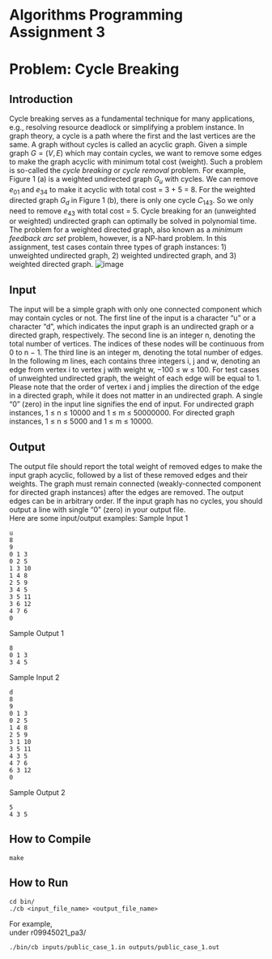 # Algorithms Programming Assignment 3
# Problem: Cycle Breaking

## Introduction
Cycle breaking serves as a fundamental technique for many applications, e.g., resolving resource deadlock or simplifying a problem instance. In graph theory, a cycle is a path where the first and the last vertices are the same. A graph without cycles is called an acyclic graph. Given a simple graph $G = (V, E)$ which may contain cycles, we want to remove some edges to make the graph acyclic with minimum total cost (weight). Such a problem is so-called the *cycle breaking* or *cycle removal* problem. For example, Figure 1 (a) is a weighted undirected graph $G_u$ with cycles. We can remove $e_{01}$ and $e_{34}$ to make it acyclic with total cost = 3 + 5 = 8. For the weighted directed graph $G_d$ in Figure 1 (b), there is only one cycle $C_{143}$. So we only need to remove $e_{43}$ with total cost = 5. Cycle breaking for an (unweighted or weighted) undirected graph can optimally be solved in polynomial time. The problem for a weighted directed graph, also known as a *minimum feedback arc set* problem, however, is a NP-hard problem. In this assignment, test cases contain three types of graph instances: 1) unweighted undirected graph, 2) weighted undirected graph, and 3) weighted directed graph.
![image]()

## Input
The input will be a simple graph with only one connected component which may contain cycles or not. The first line of the input is a character “u” or a character “d”, which indicates the input graph is an undirected graph or a directed graph, respectively. The second line is an integer n, denoting the total number of vertices. The indices of these nodes will be continuous from 0 to n − 1. The third line is an integer m, denoting the total number of edges. In the following m lines, each contains three integers i, j and w, denoting an edge from vertex i to vertex j with weight w, −100 ≤ w ≤ 100. For test cases of unweighted undirected graph, the weight of each edge will be equal to 1. Please note that the order of vertex i and j implies the direction of the edge in a directed graph, while it does not matter in an undirected graph. A single “0” (zero) in the input line signifies the end of input. For undirected graph instances, 1 ≤ n ≤ 10000 and 1 ≤ m ≤ 50000000. For directed graph instances, 1 ≤ n ≤ 5000 and 1 ≤ m ≤ 10000.

## Output
The output file should report the total weight of removed edges to make the input graph acyclic, followed by a list of these removed edges and their weights. The graph must remain connected (weakly-connected component for directed graph instances) after the edges are removed. The output edges can be in arbitrary order. If the input graph has no cycles, you should output a line with single “0” (zero) in your output file.     
Here are some input/output examples:
Sample Input 1
```
u
8 
9
0 1 3
0 2 5
1 3 10
1 4 8
2 5 9
3 4 5 
3 5 11
3 6 12
4 7 6
0
```
Sample Output 1
```
8
0 1 3 
3 4 5
```
Sample Input 2
```
d
8
9
0 1 3
0 2 5
1 4 8
2 5 9
3 1 10
3 5 11
4 3 5
4 7 6
6 3 12
0
```
Sample Output 2
```
5
4 3 5
```

## How to Compile
```
make
```

## How to Run
```
cd bin/
./cb <input_file_name> <output_file_name>
```	
For example,     
under r09945021_pa3/
```
./bin/cb inputs/public_case_1.in outputs/public_case_1.out
```

